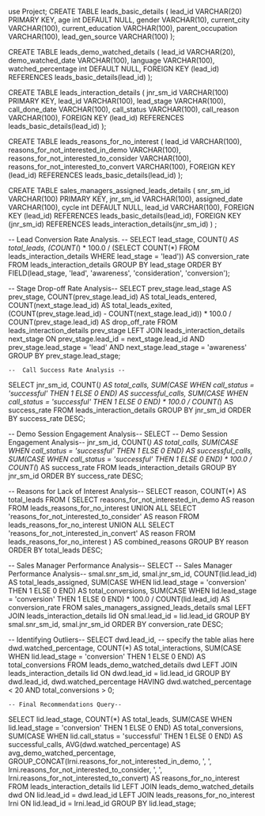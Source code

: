 use Project;
CREATE TABLE leads_basic_details (
  lead_id VARCHAR(20) PRIMARY KEY,
  age int DEFAULT NULL,
  gender VARCHAR(10),
  current_city VARCHAR(100),
  current_education VARCHAR(100),
  parent_occupation VARCHAR(100),
  lead_gen_source VARCHAR(100)
);

CREATE TABLE leads_demo_watched_details (
  lead_id VARCHAR(20),
  demo_watched_date VARCHAR(100),
  language VARCHAR(100),
  watched_percentage int DEFAULT NULL,
  FOREIGN KEY (lead_id) REFERENCES leads_basic_details(lead_id)
);

CREATE TABLE leads_interaction_details (
  jnr_sm_id VARCHAR(100) PRIMARY KEY,
  lead_id VARCHAR(100),
  lead_stage VARCHAR(100),
  call_done_date VARCHAR(100),
  call_status VARCHAR(100),
  call_reason VARCHAR(100),
  FOREIGN KEY (lead_id) REFERENCES leads_basic_details(lead_id)
);

CREATE TABLE leads_reasons_for_no_interest (
  lead_id VARCHAR(100),
  reasons_for_not_interested_in_demo VARCHAR(100),
  reasons_for_not_interested_to_consider VARCHAR(100),
  reasons_for_not_interested_to_convert VARCHAR(100),
  FOREIGN KEY (lead_id) REFERENCES leads_basic_details(lead_id)
);

CREATE TABLE sales_managers_assigned_leads_details (
  snr_sm_id VARCHAR(100) PRIMARY KEY,
  jnr_sm_id VARCHAR(100),
  assigned_date VARCHAR(100),
  cycle int DEFAULT NULL,
  lead_id VARCHAR(100),
  FOREIGN KEY (lead_id) REFERENCES leads_basic_details(lead_id),
  FOREIGN KEY (jnr_sm_id) REFERENCES leads_interaction_details(jnr_sm_id)
) ;

--   Lead Conversion Rate Analysis. --
SELECT 
    lead_stage, 
    COUNT(*) AS total_leads,
    (COUNT(*) * 100.0 / (SELECT COUNT(*) FROM leads_interaction_details WHERE lead_stage = 'lead')) AS conversion_rate
FROM 
    leads_interaction_details
GROUP BY 
    lead_stage
ORDER BY 
    FIELD(lead_stage, 'lead', 'awareness', 'consideration', 'conversion');
    
    
  --  Stage Drop-off Rate Analysis--
  SELECT 
    prev_stage.lead_stage AS prev_stage,
    COUNT(prev_stage.lead_id) AS total_leads_entered,
    COUNT(next_stage.lead_id) AS total_leads_exited,
    (COUNT(prev_stage.lead_id) - COUNT(next_stage.lead_id)) * 100.0 / COUNT(prev_stage.lead_id) AS drop_off_rate
FROM 
    leads_interaction_details prev_stage
LEFT JOIN 
    leads_interaction_details next_stage 
    ON prev_stage.lead_id = next_stage.lead_id AND prev_stage.lead_stage = 'lead' AND next_stage.lead_stage = 'awareness'
GROUP BY 
    prev_stage.lead_stage;
    
    
    --  Call Success Rate Analysis --
SELECT 
    jnr_sm_id,
    COUNT(*) AS total_calls,
    SUM(CASE WHEN call_status = 'successful' THEN 1 ELSE 0 END) AS successful_calls,
    SUM(CASE WHEN call_status = 'successful' THEN 1 ELSE 0 END) * 100.0 / COUNT(*) AS success_rate
FROM 
    leads_interaction_details
GROUP BY 
    jnr_sm_id
ORDER BY 
    success_rate DESC;
    
    
  --  Demo Session Engagement Analysis--
	SELECT   --  Demo Session Engagement Analysis--
    jnr_sm_id,
    COUNT(*) AS total_calls,
    SUM(CASE WHEN call_status = 'successful' THEN 1 ELSE 0 END) AS successful_calls,
    SUM(CASE WHEN call_status = 'successful' THEN 1 ELSE 0 END) * 100.0 / COUNT(*) AS success_rate
FROM 
    leads_interaction_details
GROUP BY 
    jnr_sm_id
ORDER BY 
    success_rate DESC;

  
-- Reasons for Lack of Interest Analysis--
SELECT 
    reason,
    COUNT(*) AS total_leads
FROM (
    SELECT reasons_for_not_interested_in_demo AS reason FROM leads_reasons_for_no_interest
    UNION ALL
    SELECT 'reasons_for_not_interested_to_consider' AS reason FROM leads_reasons_for_no_interest
    UNION ALL
    SELECT 'reasons_for_not_interested_in_convert' AS reason FROM leads_reasons_for_no_interest
) AS combined_reasons
GROUP BY 
    reason
ORDER BY 
    total_leads DESC;


-- Sales Manager Performance Analysis--
SELECT -- Sales Manager Performance Analysis--
    smal.snr_sm_id,
    smal.jnr_sm_id,
    COUNT(lid.lead_id) AS total_leads_assigned,
    SUM(CASE WHEN lid.lead_stage = 'conversion' THEN 1 ELSE 0 END) AS total_conversions,
    SUM(CASE WHEN lid.lead_stage = 'conversion' THEN 1 ELSE 0 END) * 100.0 / COUNT(lid.lead_id) AS conversion_rate
FROM 
    sales_managers_assigned_leads_details smal
LEFT JOIN 
    leads_interaction_details lid 
    ON smal.lead_id = lid.lead_id
GROUP BY 
    smal.snr_sm_id, smal.jnr_sm_id
ORDER BY 
    conversion_rate DESC;


-- Identifying Outliers--
SELECT 
    dwd.lead_id,  -- specify the table alias here
    dwd.watched_percentage, 
    COUNT(*) AS total_interactions,
    SUM(CASE WHEN lid.lead_stage = 'conversion' THEN 1 ELSE 0 END) AS total_conversions
FROM 
    leads_demo_watched_details dwd
LEFT JOIN 
    leads_interaction_details lid 
    ON dwd.lead_id = lid.lead_id
GROUP BY 
    dwd.lead_id, dwd.watched_percentage
HAVING 
    dwd.watched_percentage < 20 AND total_conversions > 0;
    
    
    -- Final Recommendations Query--
   SELECT 
    lid.lead_stage,
    COUNT(*) AS total_leads,
    SUM(CASE WHEN lid.lead_stage = 'conversion' THEN 1 ELSE 0 END) AS total_conversions,
    SUM(CASE WHEN lid.call_status = 'successful' THEN 1 ELSE 0 END) AS successful_calls,
    AVG(dwd.watched_percentage) AS avg_demo_watched_percentage,
    GROUP_CONCAT(lrni.reasons_for_not_interested_in_demo, ', ', 
                 lrni.reasons_for_not_interested_to_consider, ', ', 
                 lrni.reasons_for_not_interested_to_convert) AS reasons_for_no_interest
FROM 
    leads_interaction_details lid
LEFT JOIN 
    leads_demo_watched_details dwd 
    ON lid.lead_id = dwd.lead_id
LEFT JOIN 
    leads_reasons_for_no_interest lrni 
    ON lid.lead_id = lrni.lead_id
GROUP BY 
    lid.lead_stage;

    
